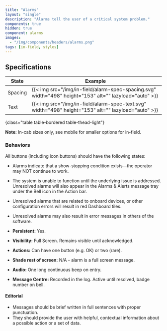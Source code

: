 ```yaml
---
title: "Alarms"
layout: "single"
description: "Alarms tell the user of a critical system problem."
components: true
hidden: true
component: alarms
images:
  - "/img/components/headers/alarms.png"
tags: [in-field, styles]
---
```


## Specifications

<!-- prettier-ignore-start -->
| State    | Example                                                                                                |
| -------- | ------------------------------------------------------------------------------------------------------ |
| Spacing  | {{< img src="/img/in-field/alarm-spec-spacing.svg" width="498" height="153" alt="" lazyload="auto" >}} |
| Text     | {{< img src="/img/in-field/alarm-spec-text.svg" width="498" height="153" alt="" lazyload="auto" >}}    |
{class="table table-bordered table-thead-light"}
<!-- prettier-ignore-end -->

**Note:** In-cab sizes only, see mobile for smaller options for in-field.

### Behaviors

All buttons (including icon buttons) should have the following states:

- Alarms indicate that a show-stopping condition exists—the operator may NOT continue to work.
- The system is unable to function until the underlying issue is addressed. Unresolved alarms will also appear in the Alarms & Alerts message tray under the Bell icon in the Action bar.
- Unresolved alarms that are related to onboard devices, or other configuration errors will result in red Dashboard tiles.
- Unresolved alarms may also result in error messages in others of the software.

- **Persistent:** Yes.
- **Visibility:** Full Screen. Remains visible until acknowledged.
- **Actions:** Can have one button (e.g. OK) or two (rare).
- **Shade rest of screen:** N/A - alarm is a full screen message.
- **Audio:** One long continuous beep on entry.
- **Message Centre:** Recorded in the log. Active until resolved, badge number on bell.

#### Editorial

- Messages should be brief written in full sentences with proper punctuation.
- They should provide the user with helpful, contextual information about a possible action or a set of data.

